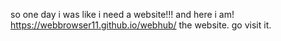 so one day i was like i need a website!!! and here i am!
https://webbrowser11.github.io/webhub/
the website. go visit it.
